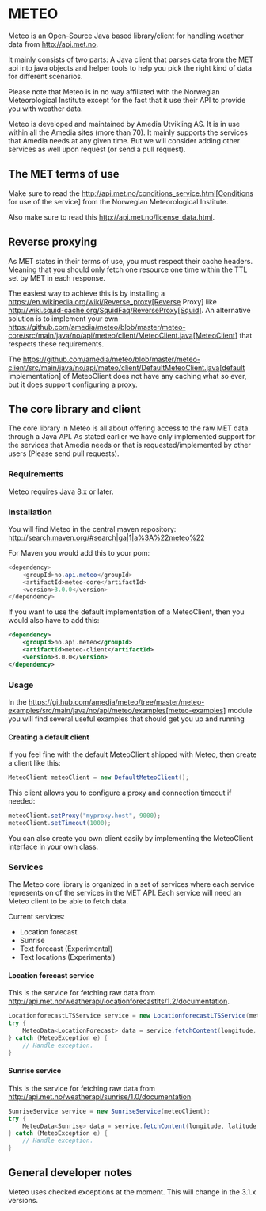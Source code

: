 
# METEO

Meteo is an Open-Source Java based library/client for handling weather data from http://api.met.no.

It mainly consists of two parts: A Java client that parses data from the MET api into java objects and helper tools to help you
pick the right kind of data for different scenarios.

Please note that Meteo is in no way affiliated with the Norwegian Meteorological Institute
except for the fact that it use their API to provide you with weather data.

Meteo is developed and maintained by Amedia Utvikling AS. It is in use within all the Amedia sites (more than 70).
It mainly supports the services that Amedia needs at any given time. But we will consider adding other services as
well upon request (or send a pull request).

## The MET terms of use

Make sure to read the http://api.met.no/conditions_service.html[Conditions for use of the service] from
the Norwegian Meteorological Institute.

Also make sure to read this http://api.met.no/license_data.html.

## Reverse proxying

As MET states in their terms of use, you must respect their cache headers. Meaning that you should only fetch one
resource one time within the TTL set by MET in each response.

The easiest way to achieve this is by installing a https://en.wikipedia.org/wiki/Reverse_proxy[Reverse Proxy]
like http://wiki.squid-cache.org/SquidFaq/ReverseProxy[Squid]. An alternative solution is to implement your own
https://github.com/amedia/meteo/blob/master/meteo-core/src/main/java/no/api/meteo/client/MeteoClient.java[MeteoClient]
that respects these requirements.

The https://github.com/amedia/meteo/blob/master/meteo-client/src/main/java/no/api/meteo/client/DefaultMeteoClient.java[default implementation]
of MeteoClient does not have any caching what so ever, but it does support configuring a proxy.

## The core library and client

The core library in Meteo is all about offering access to the raw MET data through a Java API.
As stated earlier we have only implemented support for the services that Amedia needs or that is requested/implemented
by other users (Please send pull requests).

### Requirements

Meteo requires Java 8.x or later.

### Installation

You will find Meteo in the central maven repository: http://search.maven.org/#search|ga|1|a%3A%22meteo%22

For Maven you would add this to your pom:

~~~ java
<dependency>
    <groupId>no.api.meteo</groupId>
    <artifactId>meteo-core</artifactId>
    <version>3.0.0</version>
</dependency>
~~~

If you want to use the default implementation of a MeteoClient, then you would also have to add this:

~~~ xml
<dependency>
    <groupId>no.api.meteo</groupId>
    <artifactId>meteo-client</artifactId>
    <version>3.0.0</version>
</dependency>
~~~

### Usage

In the https://github.com/amedia/meteo/tree/master/meteo-examples/src/main/java/no/api/meteo/examples[meteo-examples]
 module you will find several useful examples that should get you up and running

#### Creating a default client

If you feel fine with the default MeteoClient shipped with Meteo, then create a client like this:

~~~ java
MeteoClient meteoClient = new DefaultMeteoClient();
~~~

This client allows you to configure a proxy and connection timeout if needed:

~~~ java
meteoClient.setProxy("myproxy.host", 9000);
meteoClient.setTimeout(1000);
~~~

You can also create you own client easily by implementing the MeteoClient interface in your own class.

### Services

The Meteo core library is organized in a set of services where each service represents on of the services in the MET API.
Each service will need an Meteo client to be able to fetch data.

Current services:

* Location forecast
* Sunrise
* Text forecast (Experimental)
* Text locations (Experimental)

#### Location forecast service

This is the service for fetching raw data from http://api.met.no/weatherapi/locationforecastlts/1.2/documentation.

~~~ java
LocationforecastLTSService service = new LocationforecastLTSService(meteoClient);
try {
    MeteoData<LocationForecast> data = service.fetchContent(longitude, latitude, altitude);
} catch (MeteoException e) {
    // Handle exception.
}
~~~

#### Sunrise service

This is the service for fetching raw data from http://api.met.no/weatherapi/sunrise/1.0/documentation.

~~~ java
SunriseService service = new SunriseService(meteoClient);
try {
    MeteoData<Sunrise> data = service.fetchContent(longitude, latitude, date);
} catch (MeteoException e) {
    // Handle exception.
}
~~~

## General developer notes

Meteo uses checked exceptions at the moment. This will change in the 3.1.x versions.
